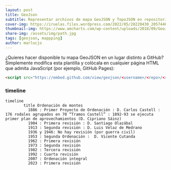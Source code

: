 ```yaml
---
layout: post
title: GeoJson
subtitle: Representar archivos de mapa GeoJSON y TopoJSON en repositorios de GitHub
cover-img: https://iruelas.files.wordpress.com/2022/05/20220430_2057446536397396045096960.jpg
thumbnail-img: https://www.amcharts.com/wp-content/uploads/2018/09/GeoJSON.png
share-img: /assets/img/path.jpg
tags: [geojson, mappping]
author: marlucjo
---
```


¿Quieres hacer disponible tu mapa GeoJSON en un lugar distinto a GitHub? Simplemente 
modifica esta plantilla y colócala en cualquier página HTML que admita JavaScript
(por ejemplo, GitHub Pages):

```html
<script src="https://embed.github.com/view/geojson/<username>/<repo>/<ref>/<path_to_file>"></script>
```

<div>
<script src="https://embed.github.com/view/geojson/benbalter/dc-wifi-social/master/bars.geojson"></script>
</div>
<div>
<script src="https://embed.github.com/view/geojson/marlucjo/beautifulJekyll/carto/mup60.geojson"></script>
</div>

### timeline

```mermaid
timeline
        title Ordenación de montes
          1886 : Primer Proyecto de Ordenación : D. Carlos Castell : 176 rodales agrupados en 70 “Tramos Castell” : 1892-93 se ejecuta primer plan de aprovechamientos (D. Cipriano Sáinz)
          1904 : Primera revisión : D. Santiago Olazábal
          1913 : Segunda revisión : D. Luis Velaz de Medrano
          1936 y 1946: No hay revisión (por guerra civil) 
          1953 : Segunda Ordenación :  D. Vicente Cutanda
          1962 : Primera revisión
          1973 : Segunda revisión
          1982 : Tercera revisión
          1992 : Cuarta revisión
          2007 : Ordenación integral
          2023 : Primera revisión
```
